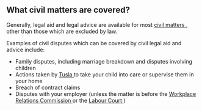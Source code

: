 ##  What civil matters are covered?

Generally, legal aid and legal advice are available for most [ civil matters
](https://www.citizensinformation.ie/en/justice/civil-law/) , other than those
which are excluded by law.

Examples of civil disputes which can be covered by civil legal aid and advice
include:

  * Family disputes, including marriage breakdown and disputes involving children 
  * Actions taken by [ Tusla ](https://www.citizensinformation.ie/en/birth-family-relationships/services-and-supports-for-children/tusla-the-child-and-family-agency/) to take your child into care or supervise them in your home 
  * Breach of contract claims 
  * Disputes with your employer (unless the matter is before the [ Workplace Relations Commission ](https://www.citizensinformation.ie/en/employment/enforcement-and-redress/workplace-relations-commission/) or the [ Labour Court ](https://www.labourcourt.ie/en/) ) 
